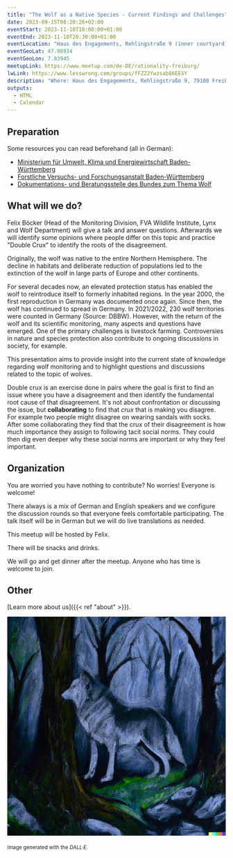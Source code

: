 ```yaml
---
title: "The Wolf as a Native Species - Current Findings and Challenges"
date: 2023-09-15T08:20:26+02:00
eventStart: 2023-11-10T18:00:00+01:00
eventEnd: 2023-11-10T20:30:00+01:00
eventLocation: "Haus des Engagements, Rehlingstraße 9 (inner courtyard), 79100 Freiburg"
eventGeoLat: 47.98934
eventGeoLon: 7.83945
meetupLink: https://www.meetup.com/de-DE/rationality-freiburg/
lwLink: https://www.lesswrong.com/groups/fFZZ2Ywzsab86EESY
description: "Where: Haus des Engagements, Rehlingstraße 9, 79100 Freiburg. When: Friday, November 10th 2023 at 18:00 hours CET."
outputs:
  - HTML
  - Calendar
---
```


## Preparation

Some resources you can read beforehand (all in German):

* [Ministerium für Umwelt, Klima und Energiewirtschaft
  Baden-Württemberg](https://um.baden-wuerttemberg.de/de/umwelt-natur/naturschutz/biologische-vielfalt/artenschutz/wolf)
* [Forstliche Versuchs- und Forschungsanstalt
  Baden-Württemberg](https://www.fva-bw.de/wolf)
* [Dokumentations- und Beratungsstelle des Bundes zum Thema
  Wolf](https://dbb-wolf.de/)


## What will we do?

Felix Böcker (Head of the Monitoring Division, FVA Wildlife Institute, Lynx and
Wolf Department) will give a talk and answer questions. Afterwards we will
identify some opinions where people differ on this topic and practice "Double
Crux" to identify the roots of the disagreement.

Originally, the wolf was native to the entire Northern Hemisphere. The decline
in habitats and deliberate reduction of populations led to the extinction of
the wolf in large parts of Europe and other continents.

For several decades now, an elevated protection status has enabled the wolf to
reintroduce itself to formerly inhabited regions. In the year 2000, the first
reproduction in Germany was documented once again. Since then, the wolf has
continued to spread in Germany. In 2021/2022, 230 wolf territories were counted
in Germany (Source: DBBW). However, with the return of the wolf and its
scientific monitoring, many aspects and questions have emerged. One of the
primary challenges is livestock farming. Controversies in nature and species
protection also contribute to ongoing discussions in society, for example.

This presentation aims to provide insight into the current state of knowledge
regarding wolf monitoring and to highlight questions and discussions related to
the topic of wolves.

Double crux is an exercise done in pairs where the goal is first to find an
issue where you have a disagreement and then identify the fundamental root
cause of that disagreement.  It's not about confrontation or discussing the
issue, but **collaborating** to find that _crux_ that is making you disagree.
For example two people might disagree on wearing sandals with socks. After some
collaborating they find that the crux of their disagreement is how much
importance they assign to following tacit social norms. They could then dig
even deeper why these social norms are important or why they feel important.


## Organization

You are worried you have nothing to contribute? No worries! Everyone is
welcome!

There always is a mix of German and English speakers and we configure the
discussion rounds so that everyone feels comfortable participating. The talk
itself will be in German but we will do live translations as needed.

This meetup will be hosted by Felix.

There will be snacks and drinks.

We will go and get dinner after the meetup. Anyone who has time is welcome to
join.


## Other

[Learn more about us]({{< ref "about" >}}).

![A wolf in the forest](cover.png "A wolf in the forest")

<small>Image generated with the _DALL·E_.</small>
